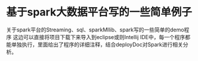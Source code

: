 # 基于spark大数据平台写的一些简单例子
关于spark平台的Streaming、sql、sparkMllib、spark写的一些简单的demo程序
这边可以直接将项目下载下来导入到eclipse或则Intellij IDE中，每一个程序都能单独执行，里面给出了程序的详细注释，结合deployDoc对Spark进行相关分析。
